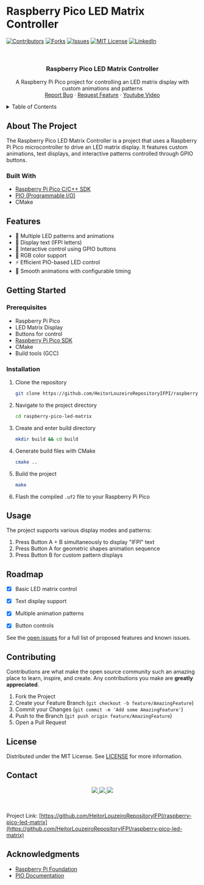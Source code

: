# Raspberry Pico LED Matrix Controller

<!-- PROJECT SHIELDS -->
[![Contributors][contributors-shield]][contributors-url]
[![Forks][forks-shield]][forks-url]
[![Issues][issues-shield]][issues-url]
[![MIT License][license-shield]][license-url]
[![LinkedIn][linkedin-shield]][linkedin-url]

<!-- PROJECT LOGO -->
<br/>
<div align="center">
  <h3 align="center">Raspberry Pico LED Matrix Controller</h3>

  <p align="center">
    A Raspberry Pi Pico project for controlling an LED matrix display with custom animations and patterns
    <br/>
    <a href="https://github.com/HeitorLouzeiroRepositoryIFPI/raspberry-pico-led-matrix/issues">Report Bug</a>
    ·
    <a href="https://github.com/HeitorLouzeiroRepositoryIFPI/raspberry-pico-led-matrix/issues">Request Feature</a>
    ·
    <a href="https://www.youtube.com/watch?v=G0BixDPmA0k">Youtube Video</a>
  </p>
</div>

<!-- TABLE OF CONTENTS -->
<details>
  <summary>Table of Contents</summary>
  <ol>
    <li>
      <a href="#about-the-project">About The Project</a>
      <ul>
        <li><a href="#built-with">Built With</a></li>
      </ul>
    </li>
    <li><a href="#features">Features</a></li>
    <li>
      <a href="#getting-started">Getting Started</a>
      <ul>
        <li><a href="#prerequisites">Prerequisites</a></li>
        <li><a href="#installation">Installation</a></li>
      </ul>
    </li>
    <li><a href="#usage">Usage</a></li>
    <li><a href="#roadmap">Roadmap</a></li>
    <li><a href="#contributing">Contributing</a></li>
    <li><a href="#license">License</a></li>
    <li><a href="#contact">Contact</a></li>
    <li><a href="#acknowledgments">Acknowledgments</a></li>
  </ol>
</details>

## About The Project

The Raspberry Pico LED Matrix Controller is a project that uses a Raspberry Pi Pico microcontroller to drive an LED matrix display. It features custom animations, text displays, and interactive patterns controlled through GPIO buttons.

### Built With

* [Raspberry Pi Pico C/C++ SDK](https://www.raspberrypi.com/documentation/microcontrollers/c_sdk.html)
* [PIO (Programmable I/O)](https://www.raspberrypi.com/documentation/microcontrollers/raspberry-pi-pico.html#programmable-io)
* CMake

## Features

* 🎨 Multiple LED patterns and animations
* 📝 Display text (IFPI letters)
* 🎯 Interactive control using GPIO buttons
* 🌈 RGB color support
* ⚡ Efficient PIO-based LED control
* 🔄 Smooth animations with configurable timing

## Getting Started

### Prerequisites

* Raspberry Pi Pico
* LED Matrix Display
* Buttons for control
* [Raspberry Pi Pico SDK](https://www.raspberrypi.com/documentation/microcontrollers/c_sdk.html)
* CMake
* Build tools (GCC)

### Installation

1. Clone the repository
   ```sh
   git clone https://github.com/HeitorLouzeiroRepositoryIFPI/raspberry-pico-led-matrix.git
   ```
2. Navigate to the project directory
   ```sh
   cd raspberry-pico-led-matrix
   ```
3. Create and enter build directory
   ```sh
   mkdir build && cd build
   ```
4. Generate build files with CMake
   ```sh
   cmake ..
   ```
5. Build the project
   ```sh
   make
   ```
6. Flash the compiled `.uf2` file to your Raspberry Pi Pico

## Usage

The project supports various display modes and patterns:

1. Press Button A + B simultaneously to display "IFPI" text
2. Press Button A for geometric shapes animation sequence
3. Press Button B for custom pattern displays

## Roadmap

- [x] Basic LED matrix control
- [x] Text display support
- [x] Multiple animation patterns
- [x] Button controls


See the [open issues](https://github.com/HeitorLouzeiroRepositoryIFPI/raspberry-pico-led-matrix/issues) for a full list of proposed features and known issues.

## Contributing

Contributions are what make the open source community such an amazing place to learn, inspire, and create. Any contributions you make are **greatly appreciated**.

1. Fork the Project
2. Create your Feature Branch (`git checkout -b feature/AmazingFeature`)
3. Commit your Changes (`git commit -m 'Add some AmazingFeature'`)
4. Push to the Branch (`git push origin feature/AmazingFeature`)
5. Open a Pull Request

## License

Distributed under the MIT License. See  [LICENSE](LICENSE) for more information.

## Contact
<div align='center'>  
  <a href="https://www.instagram.com/heitorlouzeiro/" target="_blank">
    <img src="https://img.shields.io/badge/-Instagram-%23E4405F?style=for-the-badge&logo=instagram&logoColor=white" target="_blank">
  </a> 
  <a href = "mailto:heitorlouzeirodev@gmail.com">
    <img src="https://img.shields.io/badge/-Gmail-%23333?style=for-the-badge&logo=gmail&logoColor=white" target="_blank">    
  </a>
  <a href="https://www.linkedin.com/in/heitor-louzeiro/" target="_blank">
    <img src="https://img.shields.io/badge/-LinkedIn-%230077B5?style=for-the-badge&logo=linkedin&logoColor=white" target="_blank">
  </a> 
</div>
</br>
</br>

Project Link: [https://github.com/HeitorLouzeiroRepositoryIFPI/raspberry-pico-led-matrix](https://github.com/HeitorLouzeiroRepositoryIFPI/raspberry-pico-led-matrix)

## Acknowledgments

* [Raspberry Pi Foundation](https://www.raspberrypi.org/)
* [PIO Documentation](https://www.raspberrypi.com/documentation/microcontrollers/raspberry-pi-pico.html#programmable-io)

<!-- MARKDOWN LINKS & IMAGES -->
[contributors-shield]: https://img.shields.io/github/contributors/HeitorLouzeiroRepositoryIFPI/raspberry-pico-led-matrix.svg?style=for-the-badge
[contributors-url]: https://github.com/HeitorLouzeiroRepositoryIFPI/raspberry-pico-led-matrix/graphs/contributors
[forks-shield]: https://img.shields.io/github/forks/HeitorLouzeiroRepositoryIFPI/raspberry-pico-led-matrix.svg?style=for-the-badge
[forks-url]: https://github.com/HeitorLouzeiroRepositoryIFPI/raspberry-pico-led-matrix/network/members
[issues-shield]: https://img.shields.io/github/issues/HeitorLouzeiroRepositoryIFPI/raspberry-pico-led-matrix.svg?style=for-the-badge
[issues-url]: https://github.com/HeitorLouzeiroRepositoryIFPI/raspberry-pico-led-matrix/issues
[license-shield]: https://img.shields.io/github/license/HeitorLouzeiroRepositoryIFPI/raspberry-pico-led-matrix.svg?style=for-the-badge
[license-url]: https://github.com/HeitorLouzeiroRepositoryIFPI/raspberry-pico-led-matrix/blob/master/LICENSE
[linkedin-shield]: https://img.shields.io/badge/-LinkedIn-black.svg?style=for-the-badge&logo=linkedin&colorB=555
[linkedin-url]: https://linkedin.com/in/your-linkedin